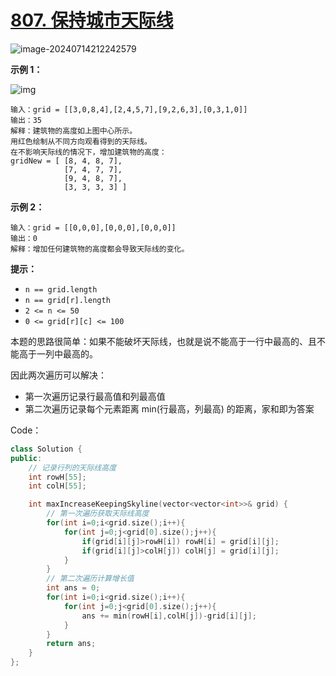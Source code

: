 # [807. 保持城市天际线](https://leetcode.cn/problems/max-increase-to-keep-city-skyline/)

![image-20240714212242579](http://henry-typora.oss-cn-beijing.aliyuncs.com/img/image-20240714212242579.png)

**示例 1：**

![img](https://assets.leetcode.com/uploads/2021/06/21/807-ex1.png)

```
输入：grid = [[3,0,8,4],[2,4,5,7],[9,2,6,3],[0,3,1,0]]
输出：35
解释：建筑物的高度如上图中心所示。
用红色绘制从不同方向观看得到的天际线。
在不影响天际线的情况下，增加建筑物的高度：
gridNew = [ [8, 4, 8, 7],
            [7, 4, 7, 7],
            [9, 4, 8, 7],
            [3, 3, 3, 3] ]
```

**示例 2：**

```
输入：grid = [[0,0,0],[0,0,0],[0,0,0]]
输出：0
解释：增加任何建筑物的高度都会导致天际线的变化。
```

 

**提示：**

- `n == grid.length`
- `n == grid[r].length`
- `2 <= n <= 50`
- `0 <= grid[r][c] <= 100`



本题的思路很简单：如果不能破坏天际线，也就是说不能高于一行中最高的、且不能高于一列中最高的。

因此两次遍历可以解决：

- 第一次遍历记录行最高值和列最高值
- 第二次遍历记录每个元素距离 min(行最高，列最高) 的距离，家和即为答案



Code：

```cpp
class Solution {
public:
    // 记录行列的天际线高度
    int rowH[55];
    int colH[55];

    int maxIncreaseKeepingSkyline(vector<vector<int>>& grid) {
        // 第一次遍历获取天际线高度
        for(int i=0;i<grid.size();i++){
            for(int j=0;j<grid[0].size();j++){
                if(grid[i][j]>rowH[i]) rowH[i] = grid[i][j];
                if(grid[i][j]>colH[j]) colH[j] = grid[i][j];
            }
        }
        // 第二次遍历计算增长值
        int ans = 0;
        for(int i=0;i<grid.size();i++){
            for(int j=0;j<grid[0].size();j++){
                ans += min(rowH[i],colH[j])-grid[i][j];
            }
        }
        return ans;
    }
};
```









